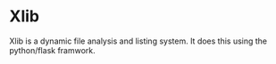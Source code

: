 # Xlib

Xlib is a dynamic file analysis and listing system. It does this using the python/flask framwork.
